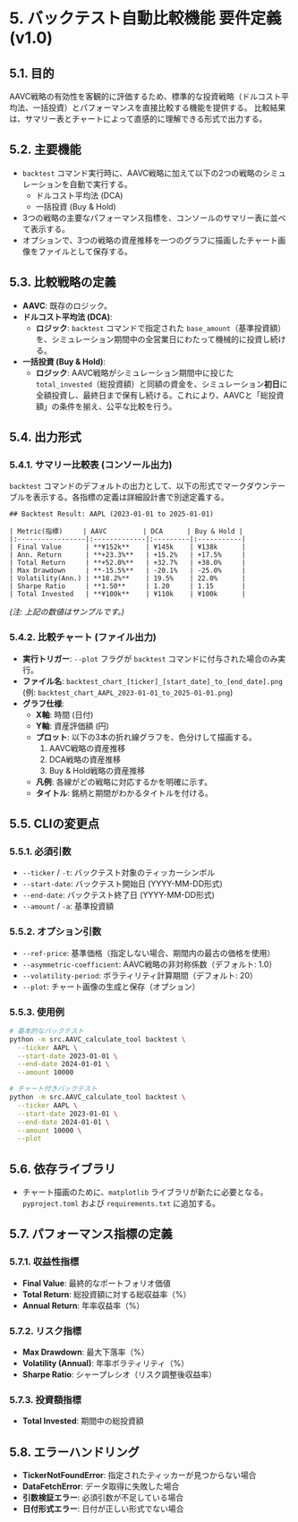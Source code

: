 # 5. バックテスト自動比較機能 要件定義 (v1.0)

## 5.1. 目的

AAVC戦略の有効性を客観的に評価するため、標準的な投資戦略（ドルコスト平均法、一括投資）とパフォーマンスを直接比較する機能を提供する。
比較結果は、サマリー表とチャートによって直感的に理解できる形式で出力する。

## 5.2. 主要機能

- `backtest` コマンド実行時に、AAVC戦略に加えて以下の2つの戦略のシミュレーションを自動で実行する。
  - ドルコスト平均法 (DCA)
  - 一括投資 (Buy & Hold)
- 3つの戦略の主要なパフォーマンス指標を、コンソールのサマリー表に並べて表示する。
- オプションで、3つの戦略の資産推移を一つのグラフに描画したチャート画像をファイルとして保存する。

## 5.3. 比較戦略の定義

- **AAVC**: 既存のロジック。
- **ドルコスト平均法 (DCA)**:
  - **ロジック**: `backtest` コマンドで指定された `base_amount`（基準投資額）を、シミュレーション期間中の全営業日にわたって機械的に投資し続ける。
- **一括投資 (Buy & Hold)**:
  - **ロジック**: AAVC戦略がシミュレーション期間中に投じた `total_invested`（総投資額）と同額の資金を、シミュレーション**初日**に全額投資し、最終日まで保有し続ける。これにより、AAVCと「総投資額」の条件を揃え、公平な比較を行う。

## 5.4. 出力形式

### 5.4.1. サマリー比較表 (コンソール出力)

`backtest` コマンドのデフォルトの出力として、以下の形式でマークダウンテーブルを表示する。各指標の定義は詳細設計書で別途定義する。

```
## Backtest Result: AAPL (2023-01-01 to 2025-01-01)

| Metric(指標)     | AAVC         | DCA      | Buy & Hold |
|:-----------------|:-------------|:---------|:-----------|
| Final Value      | **¥152k**    | ¥145k    | ¥138k      |
| Ann. Return      | **+23.3%**   | +15.2%   | +17.5%     |
| Total Return     | **+52.0%**   | +32.7%   | +38.0%     |
| Max Drawdown     | **-15.5%**   | -20.1%   | -25.0%     |
| Volatility(Ann.) | **18.2%**    | 19.5%    | 22.0%      |
| Sharpe Ratio     | **1.50**     | 1.20     | 1.15       |
| Total Invested   | **¥100k**    | ¥110k    | ¥100k      |

```
*(注: 上記の数値はサンプルです。)*

### 5.4.2. 比較チャート (ファイル出力)

- **実行トリガー**: `--plot` フラグが `backtest` コマンドに付与された場合のみ実行。
- **ファイル名**: `backtest_chart_[ticker]_[start_date]_to_[end_date].png` (例: `backtest_chart_AAPL_2023-01-01_to_2025-01-01.png`)
- **グラフ仕様**:
  - **X軸**: 時間 (日付)
  - **Y軸**: 資産評価額 (円)
  - **プロット**: 以下の3本の折れ線グラフを、色分けして描画する。
    1. AAVC戦略の資産推移
    2. DCA戦略の資産推移
    3. Buy & Hold戦略の資産推移
  - **凡例**: 各線がどの戦略に対応するかを明確に示す。
  - **タイトル**: 銘柄と期間がわかるタイトルを付ける。

## 5.5. CLIの変更点

### 5.5.1. 必須引数
- `--ticker` / `-t`: バックテスト対象のティッカーシンボル
- `--start-date`: バックテスト開始日 (YYYY-MM-DD形式)
- `--end-date`: バックテスト終了日 (YYYY-MM-DD形式)
- `--amount` / `-a`: 基準投資額

### 5.5.2. オプション引数
- `--ref-price`: 基準価格（指定しない場合、期間内の最古の価格を使用）
- `--asymmetric-coefficient`: AAVC戦略の非対称係数（デフォルト: 1.0）
- `--volatility-period`: ボラティリティ計算期間（デフォルト: 20）
- `--plot`: チャート画像の生成と保存（オプション）

### 5.5.3. 使用例
```bash
# 基本的なバックテスト
python -m src.AAVC_calculate_tool backtest \
  --ticker AAPL \
  --start-date 2023-01-01 \
  --end-date 2024-01-01 \
  --amount 10000

# チャート付きバックテスト
python -m src.AAVC_calculate_tool backtest \
  --ticker AAPL \
  --start-date 2023-01-01 \
  --end-date 2024-01-01 \
  --amount 10000 \
  --plot
```

## 5.6. 依存ライブラリ

- チャート描画のために、`matplotlib` ライブラリが新たに必要となる。`pyproject.toml` および `requirements.txt` に追加する。

## 5.7. パフォーマンス指標の定義

### 5.7.1. 収益性指標
- **Final Value**: 最終的なポートフォリオ価値
- **Total Return**: 総投資額に対する総収益率（%）
- **Annual Return**: 年率収益率（%）

### 5.7.2. リスク指標
- **Max Drawdown**: 最大下落率（%）
- **Volatility (Annual)**: 年率ボラティリティ（%）
- **Sharpe Ratio**: シャープレシオ（リスク調整後収益率）

### 5.7.3. 投資額指標
- **Total Invested**: 期間中の総投資額

## 5.8. エラーハンドリング

- **TickerNotFoundError**: 指定されたティッカーが見つからない場合
- **DataFetchError**: データ取得に失敗した場合
- **引数検証エラー**: 必須引数が不足している場合
- **日付形式エラー**: 日付が正しい形式でない場合
